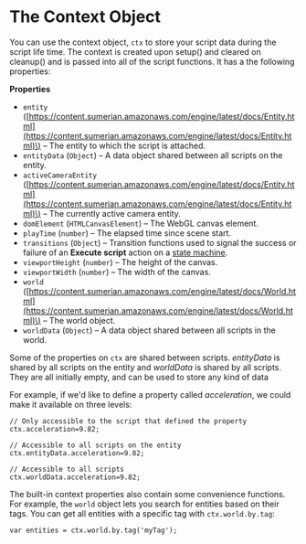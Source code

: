 # The Context Object<a name="scripting-context"></a>

You can use the context object, `ctx` to store your script data during the script life time\. The context is created upon setup\(\) and cleared on cleanup\(\) and is passed into all of the script functions\. It has a the following properties:

**Properties**
+ `entity` \([https://content.sumerian.amazonaws.com/engine/latest/docs/Entity.html](https://content.sumerian.amazonaws.com/engine/latest/docs/Entity.html)\) – The entity to which the script is attached\.
+ `entityData` \(`Object`\) – A data object shared between all scripts on the entity\.
+ `activeCameraEntity` \([https://content.sumerian.amazonaws.com/engine/latest/docs/Entity.html](https://content.sumerian.amazonaws.com/engine/latest/docs/Entity.html)\) – The currently active camera entity\.
+ `domElement` \(`HTMLCanvasElement`\) – The WebGL canvas element\.
+ `playTime` \(`number`\) – The elapsed time since scene start\.
+ `transitions` \(`Object`\) – Transition functions used to signal the success or failure of an **Execute script** action on a [state machine](sumerian-statemachines.md)\.
+ `viewportHeight` \(`number`\) – The height of the canvas\.
+ `viewportWidth` \(`number`\) – The width of the canvas\.
+ `world` \([https://content.sumerian.amazonaws.com/engine/latest/docs/World.html](https://content.sumerian.amazonaws.com/engine/latest/docs/World.html)\) – The world object\.
+ `worldData` \(`Object`\) – A data object shared between all scripts in the world\.

Some of the properties on `ctx` are shared between scripts\. *entityData* is shared by all scripts on the entity and *worldData* is shared by all scripts\. They are all initially empty, and can be used to store any kind of data

For example, if we'd like to define a property called *acceleration*, we could make it available on three levels:

```
// Only accessible to the script that defined the property
ctx.acceleration=9.82;
 
// Accessible to all scripts on the entity
ctx.entityData.acceleration=9.82;
 
// Accessible to all scripts
ctx.worldData.acceleration=9.82;
```

The built\-in context properties also contain some convenience functions\. For example, the `world` object lets you search for entities based on their tags\. You can get all entities with a specific tag with `ctx.world.by.tag`:

```
var entities = ctx.world.by.tag('myTag');
```